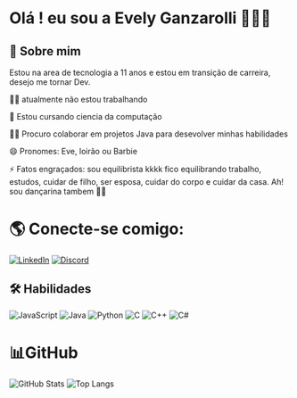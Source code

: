 #  Olá ! eu sou a Evely Ganzarolli 👩🏼‍💻

## 🚀 Sobre mim
Estou na area de tecnologia a 11 anos e estou em transição de carreira, desejo me tornar Dev.

👩‍💻 atualmente não estou trabalhando

🧠 Estou cursando ciencia da computação

👯‍♀️ Procuro colaborar em projetos Java para desevolver minhas habilidades

😄 Pronomes: Eve, loirão ou Barbie

⚡️ Fatos engraçados: sou equilibrista kkkk fico equilibrando trabalho, estudos, cuidar de filho, ser esposa, cuidar do corpo e cuidar da casa. Ah! sou dançarina tambem 💃🏼




# 🌎 Conecte-se comigo:
[![LinkedIn](https://img.shields.io/badge/LinkedIn-000?style=for-the-badge&logo=linkedin&logoColor=0E76A8)](https://www.linkedin.com/in/evely-ganzarolli-schwanke-99233084/) 
[![Discord](https://img.shields.io/badge/Discord-000?style=for-the-badge&logo=discord)](https://www.discord.com/in/evee.dev/)




## 🛠 Habilidades
![JavaScript](https://img.shields.io/badge/JavaScript-000?style=for-the-badge&logo=javascript)
![Java](https://img.shields.io/badge/Java-000?style=for-the-badge&logo=java)
![Python](https://img.shields.io/badge/Python-000?style=for-the-badge&logo=python)
![C](https://img.shields.io/badge/C-000?style=for-the-badge&logo=c)
![C++](https://img.shields.io/badge/C%2B%2B-000?style=for-the-badge&logo=c%2B%2B&logoColor=00599C)
![C#](https://img.shields.io/badge/C%23-000?style=for-the-badge&logo=c-sharp&logoColor=823085)


# 📊GitHub 

![GitHub Stats](https://github-readme-stats.vercel.app/api?username=EVEEVE22&theme=transparent&bg_color=000&border_color=30A3DC&show_icons=true&icon_color=30A3DC&title_color=E94D5F&text_color=FFF) 
![Top Langs](https://github-readme-stats-git-masterrstaa-rickstaa.vercel.app/api/top-langs/?username=EVEEVE22&layout=compact&bg_color=000&border_color=30A3DC&title_color=E94D5F&text_color=FFF)
